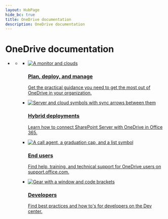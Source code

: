 ```yaml
--- 
layout: HubPage
hide_bc: true
title: OneDrive documentation
description: OneDrive documentation
---
```

<div id="main" class="v2">
    <div class="container">
        <h1>OneDrive documentation</h1>
        <ul class="pivots">
            <li>
                <a href="#home"></a>
                <ul id="home">
                    <li>
                        <a href="#home-all"></a>
                        <ul id="home-all" class="cardsC">
                            <li>
                                <a href="/OneDrive/onedrive">
                                    <div class="cardSize">
                                        <div class="cardPadding">
                                            <div class="card">
                                                <div class="cardImageOuter">
                                                    <div class="cardImage bgdAccent1"> 
                                                        <img src="https://docs.microsoft.com/en-us/office/media/hub-tiles/OneDrive-PlanDeploy-400x140.svg" alt="A monitor and clouds" />
                                                    </div>
                                                </div>
                                                <div class="cardText">
                                                    <h3>Plan, deploy, and manage</h3>
                                                    <p>Get the practical guidance you need to get the most out of OneDrive in your organization.</p>
                                                </div>
                                            </div>
                                        </div>
                                    </div>
                                </a>
                            </li>
                    <!--        <li>
                                <a href="/OneDrive/onedrive">
                                    <div class="cardSize">
                                        <div class="cardPadding">
                                            <div class="card">
                                                <div class="cardImageOuter">
                                                    <div class="cardImage bgdAccent1"> 
                                                        <img src="https://docs.microsoft.com/en-us/office/media/hub-tiles/OneDrive-Manage-400x140.svg" alt="Monitor showing a chart, and a tablet and phone" />
                                                    </div>
                                                </div>
                                                <div class="cardText">
                                                    <h3>Manage</h3>
                                                    <p>Learn about managing users, syncing, and sharing, and about viewing reports.</p>
                                                </div>
                                            </div>
                                        </div>
                                    </div>
                                </a>
                            </li>                            
                            <li>
                                <a href="/OneDrive/">
                                    <div class="cardSize">
                                        <div class="cardPadding">
                                            <div class="card">
                                                <div class="cardImageOuter">
                                                    <div class="cardImage bgdAccent1"> 
                                                        <img src="https://docs.microsoft.com/en-us/office/media/hub-tiles/OneDrive-Security-400x140.svg" alt="A sheild with a check mark and clouds" />
                                                    </div>
                                                </div>
                                                <div class="cardText">
                                                    <h3>Security</h3>
                                                    <p>Learn about implementing features and practices to control access to your data.</p>
                                                </div>
                                            </div>
                                        </div>
                                    </div>
                                </a>
                            </li>  -->              
                            <li>
                                <a href="https://docs.microsoft.com/en-us/sharepoint/hybrid/plan-hybrid-onedrive-for-business">
                                    <div class="cardSize">
                                        <div class="cardPadding">
                                            <div class="card">
                                                <div class="cardImageOuter">
                                                    <div class="cardImage bgdAccent1"> 
                                                        <img src="https://docs.microsoft.com/en-us/office/media/hub-tiles/OneDrive-Hybrid-400x140.svg" alt="Server and cloud symbols with sync arrows between them" />
                                                    </div>
                                                </div>
                                                <div class="cardText">
                                                    <h3>Hybrid deployments</h3>
                                                    <p>Learn how to connect SharePoint Server with OneDrive in Office 365.</p>
                                                </div>
                                            </div>
                                        </div>
                                    </div>
                                </a>
                            </li>                
                            <li>
                                <a href="https://support.office.com/onedrive">
                                    <div class="cardSize">
                                        <div class="cardPadding">
                                            <div class="card">
                                                <div class="cardImageOuter">
                                                    <div class="cardImage bgdAccent1"> 
                                                        <img src="https://docs.microsoft.com/en-us/office/media/hub-tiles/OneDrive-EndUser-400x140.svg" alt="A call agent, a graduation cap, and a list symbol" />
                                                    </div>
                                                </div>
                                                <div class="cardText">
                                                    <h3>End users</h3>
                                                    <p>Find help, training, and technical support for OneDrive users on support.office.com.</p>
                                                </div>
                                            </div>
                                        </div>
                                    </div>
                                </a>
                            </li>                
                            <li>
                                <a href="https://developer.microsoft.com/en-us/onedrive/docs">
                                    <div class="cardSize">
                                        <div class="cardPadding">
                                            <div class="card">
                                                <div class="cardImageOuter">
                                                    <div class="cardImage bgdAccent1"> 
                                                        <img src="https://docs.microsoft.com/en-us/office/media/hub-tiles/OneDrive-Developer-400x140.svg" alt="Gear with a window and code brackets" />
                                                    </div>
                                                </div>
                                                <div class="cardText">
                                                    <h3>Developers</h3>
                                                    <p>Find best practices and how to's for developers on the Dev center.</p>
                                                </div>
                                            </div>
                                        </div>
                                    </div>
                                </a>
                            </li>                
                        </ul>
                    </li>
                </ul>
            </li>
        </ul>
    </div>
</div>